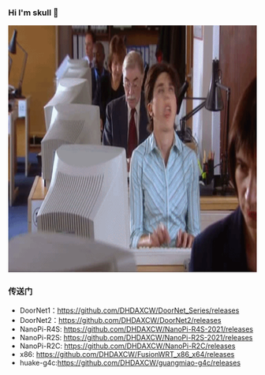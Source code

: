### Hi I'm skull 👋
<img src="https://github.com/DHDAXCW/DHDAXCW/blob/main/home1.gif" width=100% height="500"></img>
<!--
**DHDAXCW/DHDAXCW** is a ✨ _special_ ✨ repository because its `README.md` (this file) appears on your GitHub profile.
Here are some ideas to get you started:
- 🔭 I’m currently working on ...
- 🌱 I’m currently learning ...
- 👯 I’m looking to collaborate on ...
- 🤔 I’m looking for help with ...
- 💬 Ask me about ...
- 📫 How to reach me: ...
- 😄 Pronouns: ...
- ⚡ Fun fact: ...
-->

<!-- ![zhusir's github stats](https://github-readme-stats.vercel.app/api?username=DHDAXCW&show_icons=true&count_private=true)  ![Top Langs](https://github-readme-stats.vercel.app/api/top-langs/?username=DHDAXCW) -->


### 传送门
- DoorNet1：https://github.com/DHDAXCW/DoorNet_Series/releases
- DoorNet2：https://github.com/DHDAXCW/DoorNet2/releases
- NanoPi-R4S: https://github.com/DHDAXCW/NanoPi-R4S-2021/releases
- NanoPi-R2S: https://github.com/DHDAXCW/NanoPi-R2S-2021/releases
- NanoPi-R2C: https://github.com/DHDAXCW/NanoPi-R2C/releases
- x86: https://github.com/DHDAXCW/FusionWRT_x86_x64/releases
- huake-g4c:https://github.com/DHDAXCW/guangmiao-g4c/releases
